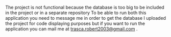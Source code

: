 The project is not functional because the database is too big to be included in the project or in a separate repository 
To be able to run both this application you need to message me in order to get the database
I uploaded the project for code displaying purposes but if you want to run the application you can mail me at trasca.robert2003@gmail.com . 
